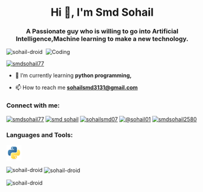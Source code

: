 <h1 align="center">Hi 👋, I'm Smd Sohail</h1>
<h3 align="center">A Passionate guy who is willing to go into Artificial Intelligence,Machine learning to make a new technology.</h3>
<img align="right" alt="Coding" width="400" src="https://camo.githubusercontent.com/cae12fddd9d6982901d82580bdf321d81fb299141098ca1c2d4891870827bf17/68747470733a2f2f6d69726f2e6d656469756d2e636f6d2f6d61782f313336302f302a37513379765349765f7430696f4a2d5a2e676966">

<p align="left"> <img src="https://komarev.com/ghpvc/?username=sohail-droid&label=Profile%20views&color=0e75b6&style=flat" alt="sohail-droid" /> </p>

<p align="left"> <a href="https://twitter.com/smdsohail77" target="blank"><img src="https://img.shields.io/twitter/follow/smdsohail77?logo=twitter&style=for-the-badge" alt="smdsohail77" /></a> </p>

- 🌱 I’m currently learning **python programming,**

- 📫 How to reach me **sohailsmd3131@gmail.com**

<h3 align="left">Connect with me:</h3>
<p align="left">
<a href="https://twitter.com/smdsohail77" target="blank"><img align="center" src="https://raw.githubusercontent.com/rahuldkjain/github-profile-readme-generator/master/src/images/icons/Social/twitter.svg" alt="smdsohail77" height="30" width="40" /></a>
<a href="https://linkedin.com/in/smd sohail" target="blank"><img align="center" src="https://raw.githubusercontent.com/rahuldkjain/github-profile-readme-generator/master/src/images/icons/Social/linked-in-alt.svg" alt="smd sohail" height="30" width="40" /></a>
<a href="https://instagram.com/sohailsmd07" target="blank"><img align="center" src="https://raw.githubusercontent.com/rahuldkjain/github-profile-readme-generator/master/src/images/icons/Social/instagram.svg" alt="sohailsmd07" height="30" width="40" /></a>
<a href="https://hashnode.com/@sohail01" target="blank"><img align="center" src="https://raw.githubusercontent.com/rahuldkjain/github-profile-readme-generator/master/src/images/icons/Social/hashnode.svg" alt="@sohail01" height="30" width="40" /></a>
<a href="https://auth.geeksforgeeks.org/user/smdsohail2580" target="blank"><img align="center" src="https://raw.githubusercontent.com/rahuldkjain/github-profile-readme-generator/master/src/images/icons/Social/geeks-for-geeks.svg" alt="smdsohail2580" height="30" width="40" /></a>
</p>

<h3 align="left">Languages and Tools:</h3>
<p align="left"> <a href="https://www.python.org" target="_blank" rel="noreferrer"> <img src="https://raw.githubusercontent.com/devicons/devicon/master/icons/python/python-original.svg" alt="python" width="40" height="40"/> </a> </p>

<p><img align="left" src="https://github-readme-stats.vercel.app/api/top-langs?username=sohail-droid&show_icons=true&locale=en&layout=compact" alt="sohail-droid" /></p>

<p>&nbsp;<img align="center" src="https://github-readme-stats.vercel.app/api?username=sohail-droid&show_icons=true&locale=en" alt="sohail-droid" /></p>

<p><img align="center" src="https://github-readme-streak-stats.herokuapp.com/?user=sohail-droid&" alt="sohail-droid" /></p>
 
